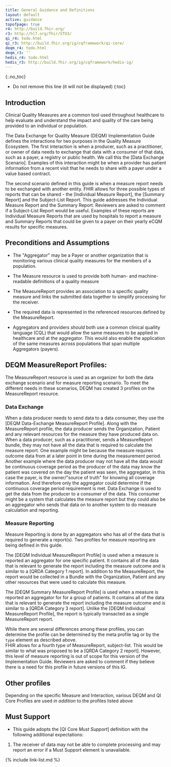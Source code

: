 ```yaml
---
title: General Guidance and Definitions
layout: default
active: guidance
topofpage: true
r4: http://build.fhir.org/
r3: http://hl7.org/fhir/STU3/
qi_r4: todo.html
qi_r3: http://build.fhir.org/ig/cqframework/qi-core/
deqm_r4: todo.html
deqm_r3: ''
hedis_r4: todo.html
hedis_r3: http://build.fhir.org/ig/cqframework/hedis-ig/
---
```



{:.no_toc}

<!-- TOC  the css styling for this is \pages\assets\css\project.css under 'markdown-toc'-->

* Do not remove this line (it will not be displayed)
{:toc}

## Introduction

Clinical Quality Measures are a common tool used throughout healthcare to help evaluate and understand the impact and quality of the care being provided to an individual or population.

The Data Exchange for Quality Measure (DEQM) Implementation Guide defines the interactions for two purposes in the Quality Measure Ecosystem.  The first interaction is when a producer, such as a practitioner, or owner of data needs to exchange that data with a consumer of that data, such as a payer, a registry or public health.  We call this the [Data Exchange Scenario]. Examples of this interaction might be when a provider has patient information from a recent visit that he needs to share with a payer under a value based contract.

The second scenario defined in this guide is when a measure report needs to be exchanged with another entity. FHIR allows for three possible types of reports that can be shared - the [Individual Measure Report], the [Summary Report] and the Subject-List Report.  This guide addresses the Individual Measure Report and the Summary Report.  Reviewers are asked to comment if a Subject-List Report would be useful.  Examples of these reports are Individual Measure Reports that are used by hospitals to report a measure and Summary Reports that could be given to a payer on their yearly eCQM results for specific measures.

## Preconditions and Assumptions

-   The "Aggregator" may be a Payer or another organization that is
    monitoring various clinical quality measures for the members of a
    population.

-   The Measure resource is used to provide both human- and
    machine-readable definitions of a quality measure

-   The MeasureReport provides an association to a specific quality
    measure and links the submitted data together to simplify processing
    for the receiver.

-   The required data is represented in the referenced resources defined
    by the MeasureReport.

-   Aggregators and providers *should* both use a common clinical
    quallity language (CQL) that would allow the same measures to be
    applied in healthcare and at the aggregator. This would also enable
    the application of the same measures across populations that span
    multiple Aggregators (payers).

## DEQM MeasureReport Profiles:

The MeasureReport resource is used as an organizer for both the data exchange scenario and for measure reporting scenario. To meet the different needs in these scenarios, DEQM has created 3 profiles on the MeasureReport resource.

### Data Exchange

When a data producer needs to send data to a data consumer, they use the
[DEQM Data-Exchange MeasureReport Profile]. Along with the MeasureReport profile, the data producer sends the Organization, Patient and any relevant resources for the measure they have produced data on. When a data producer, such as a practitioner,  sends a MeasureReport bundle, they may not have all the data that is required to calculate the measure report. One example might be because the measure requires outcome data from at a later point in time during the measurement period. Another example where the data producer may not have all the data would be continuous coverage period as the producer of the data may know the patient was covered on the day the patient was seen, the aggregator, in this case the payer, is the owner/"source of truth" for knowing all coverage information.  And therefore only the aggregator could determine if the continuous coverage period requirement is met.  Data Exchange is used to get the data from the producer to a consumer of the data.  This consumer might be a system that calculates the measure report but they could also be an aggregator who sends that data on to another system to do measure calculation and reporting.

### Measure Reporting

Measure Reporting is done by an aggregators who has all of the data that is required to generate a report(s). Two profiles for measure reporting are being defined in this guide.

The [DEQM Individual MeasureReport Profile] is used when a measure is reported an aggregator for one specific patient. It contains all of the data that is relevant to generate the report including the measure outcome and is similar to a [QRDA Category 1 report].  In addition to the MeasureReport, the report would be collected in a Bundle with the Organization, Patient and any other resources that were used to calculate this measure.

The [DEQM Summary MeasureReport Profile] is used when a measure is reported an aggregator for  for a group of patients. It contains all of the data that is relevant to generate the report including the measure outcome and is similar to a [QRDA Category 3 report].  Unlike the [DEQM Individual MeasureReport Profile], the report is typically transacted as a single MeasureReport report.

While there are several differences among these profiles, you can determine the profile can be determined by the meta profile tag or by the `type` element as described above.  
FHIR allows for a fourth type of MeasureReport, subject-list. This would be similar to what was proposed to be a [QRDA Category 2 report].  However, this level of measure reporting is out of scope for this version of the Implementation Guide. Reviewers are asked to comment if they believe there is a need for this profile in future versions of this IG.

## Other profiles

Depending on the specific Measure and Interaction, various DEQM and QI Core Profiles are used *in addition* to the profiles listed above

## Must Support

- This guide adopts the [QI Core *Must Support*] definition with the following additional expectations:

1.  The receiver of data may not be able to complete processing and may report an error if a Must Support element is unavailable.

{% include link-list.md %}
